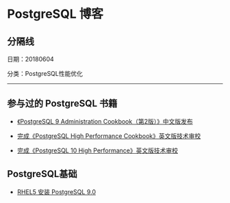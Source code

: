 ﻿PostgreSQL 博客
====================

分隔线
-------------------

日期：20180604

分类：PostgreSQL性能优化
**********


## 参与过的 PostgreSQL 书籍

* [《PostgreSQL 9 Administration Cookbook（第2版）》中文版发布][1]

* [完成《PostgreSQL High Performance Cookbook》英文版技术审校][2]

* [完成《PostgreSQL 10 High Performance》英文版技术审校][3]


## PostgreSQL基础

* [RHEL5 安装 PostgreSQL 9.0][4]

[1]:https://github.com/francs/PostgreSQL/blob/master/%E3%80%8APostgreSQL%209%20Administration%20Cookbook%EF%BC%88%E7%AC%AC2%E7%89%88%EF%BC%89%E3%80%8B.md
[2]:https://github.com/francs/PostgreSQL/blob/master/%E3%80%8APostgreSQL%20High%20Performance%20Cookbook%E3%80%8B.md
[3]:https://github.com/francs/PostgreSQL/blob/master/%E3%80%8APostgreSQL%2010%20High%20Performance%E3%80%8B.md
[4]:https://github.com/francs/PostgreSQL/blob/master/postgres%E5%9F%BA%E7%A1%80/RHEL5%20%E5%AE%89%E8%A3%85%20PostgreSQL%209.0%20.md


